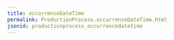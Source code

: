 ```yaml
---
title: occurrenceDateTime
permalink: ProductionProcess.occurrenceDateTime.html
jsonid: productionprocess_occurrencedatetime
---
```

